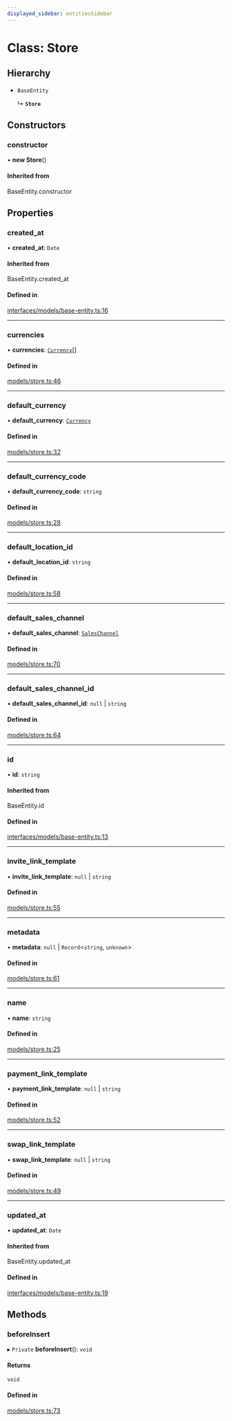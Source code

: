 ```yaml
---
displayed_sidebar: entitiesSidebar
---
```


# Class: Store

## Hierarchy

- `BaseEntity`

  ↳ **`Store`**

## Constructors

### constructor

• **new Store**()

#### Inherited from

BaseEntity.constructor

## Properties

### created\_at

• **created\_at**: `Date`

#### Inherited from

BaseEntity.created\_at

#### Defined in

[interfaces/models/base-entity.ts:16](https://github.com/medusajs/medusa/blob/9dcd62c73/packages/medusa/src/interfaces/models/base-entity.ts#L16)

___

### currencies

• **currencies**: [`Currency`](Currency.md)[]

#### Defined in

[models/store.ts:46](https://github.com/medusajs/medusa/blob/9dcd62c73/packages/medusa/src/models/store.ts#L46)

___

### default\_currency

• **default\_currency**: [`Currency`](Currency.md)

#### Defined in

[models/store.ts:32](https://github.com/medusajs/medusa/blob/9dcd62c73/packages/medusa/src/models/store.ts#L32)

___

### default\_currency\_code

• **default\_currency\_code**: `string`

#### Defined in

[models/store.ts:28](https://github.com/medusajs/medusa/blob/9dcd62c73/packages/medusa/src/models/store.ts#L28)

___

### default\_location\_id

• **default\_location\_id**: `string`

#### Defined in

[models/store.ts:58](https://github.com/medusajs/medusa/blob/9dcd62c73/packages/medusa/src/models/store.ts#L58)

___

### default\_sales\_channel

• **default\_sales\_channel**: [`SalesChannel`](SalesChannel.md)

#### Defined in

[models/store.ts:70](https://github.com/medusajs/medusa/blob/9dcd62c73/packages/medusa/src/models/store.ts#L70)

___

### default\_sales\_channel\_id

• **default\_sales\_channel\_id**: ``null`` \| `string`

#### Defined in

[models/store.ts:64](https://github.com/medusajs/medusa/blob/9dcd62c73/packages/medusa/src/models/store.ts#L64)

___

### id

• **id**: `string`

#### Inherited from

BaseEntity.id

#### Defined in

[interfaces/models/base-entity.ts:13](https://github.com/medusajs/medusa/blob/9dcd62c73/packages/medusa/src/interfaces/models/base-entity.ts#L13)

___

### invite\_link\_template

• **invite\_link\_template**: ``null`` \| `string`

#### Defined in

[models/store.ts:55](https://github.com/medusajs/medusa/blob/9dcd62c73/packages/medusa/src/models/store.ts#L55)

___

### metadata

• **metadata**: ``null`` \| `Record`<`string`, `unknown`\>

#### Defined in

[models/store.ts:61](https://github.com/medusajs/medusa/blob/9dcd62c73/packages/medusa/src/models/store.ts#L61)

___

### name

• **name**: `string`

#### Defined in

[models/store.ts:25](https://github.com/medusajs/medusa/blob/9dcd62c73/packages/medusa/src/models/store.ts#L25)

___

### payment\_link\_template

• **payment\_link\_template**: ``null`` \| `string`

#### Defined in

[models/store.ts:52](https://github.com/medusajs/medusa/blob/9dcd62c73/packages/medusa/src/models/store.ts#L52)

___

### swap\_link\_template

• **swap\_link\_template**: ``null`` \| `string`

#### Defined in

[models/store.ts:49](https://github.com/medusajs/medusa/blob/9dcd62c73/packages/medusa/src/models/store.ts#L49)

___

### updated\_at

• **updated\_at**: `Date`

#### Inherited from

BaseEntity.updated\_at

#### Defined in

[interfaces/models/base-entity.ts:19](https://github.com/medusajs/medusa/blob/9dcd62c73/packages/medusa/src/interfaces/models/base-entity.ts#L19)

## Methods

### beforeInsert

▸ `Private` **beforeInsert**(): `void`

#### Returns

`void`

#### Defined in

[models/store.ts:73](https://github.com/medusajs/medusa/blob/9dcd62c73/packages/medusa/src/models/store.ts#L73)
